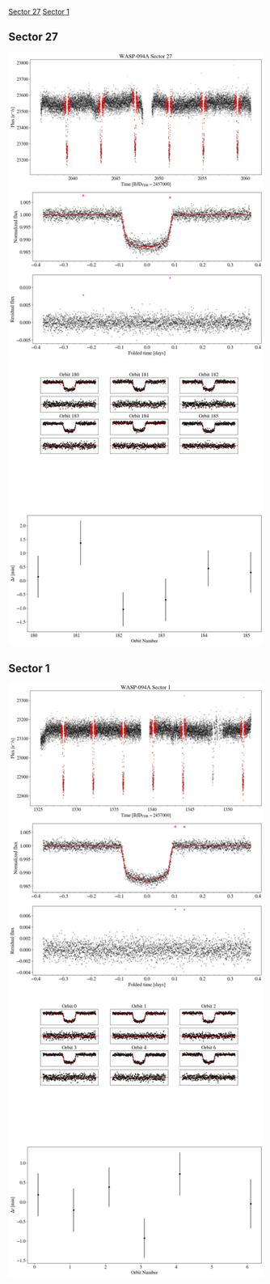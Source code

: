 [Sector 27](#sector27)
[Sector 1](#sector1)

<a name = "sector27"></a>
## Sector 27
![alt text](/tt/WASP-094A_Sector_27/WASP-094A_Sector_27_a_TimeSeries.png)
![alt text](/tt/WASP-094A_Sector_27/WASP-094A_Sector_27_b_FoldedLightCurve.png)
![alt text](/tt/WASP-094A_Sector_27/WASP-094A_Sector_27_b_IndividualTransitsWithFit.png)
![alt text](/tt/WASP-094A_Sector_27/WASP-094A_Sector_27_c_TimingResiduals.png)

<a name = "sector1"></a>
## Sector 1
![alt text](/tt/WASP-094A_Sector_1/WASP-094A_Sector_1_a_TimeSeries.png)
![alt text](/tt/WASP-094A_Sector_1/WASP-094A_Sector_1_b_FoldedLightCurve.png)
![alt text](/tt/WASP-094A_Sector_1/WASP-094A_Sector_1_b_IndividualTransitsWithFit.png)
![alt text](/tt/WASP-094A_Sector_1/WASP-094A_Sector_1_c_TimingResiduals.png)

